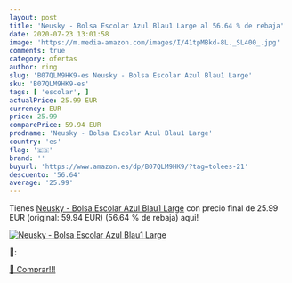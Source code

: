 ```yaml
---
layout: post
title: 'Neusky - Bolsa Escolar Azul Blau1 Large al 56.64 % de rebaja'
date: 2020-07-23 13:01:58
image: 'https://m.media-amazon.com/images/I/41tpMBkd-8L._SL400_.jpg'
comments: true
category: ofertas
author: ring
slug: 'B07QLM9HK9-es Neusky - Bolsa Escolar Azul Blau1 Large'
sku: 'B07QLM9HK9-es'
tags: [ 'escolar', ]
actualPrice: 25.99 EUR
currency: EUR
price: 25.99
comparePrice: 59.94 EUR
prodname: 'Neusky - Bolsa Escolar Azul Blau1 Large'
country: 'es'
flag: '🇪🇸'
brand: ''
buyurl: 'https://www.amazon.es/dp/B07QLM9HK9/?tag=tolees-21'
descuento: '56.64'
average: '25.99'
---
```


Tienes [Neusky - Bolsa Escolar Azul Blau1 Large](https://www.amazon.es/dp/B07QLM9HK9/?tag=tolees-21) con precio final de  25.99 EUR (original: 59.94 EUR) (56.64 %  de rebaja) aqui!

[![Neusky - Bolsa Escolar Azul Blau1 Large](https://m.media-amazon.com/images/I/41tpMBkd-8L._SL400_.jpg)](https://www.amazon.es/dp/B07QLM9HK9/?tag=tolees-21)

🔎:


[🛒 Comprar!!!](https://www.amazon.es/dp/B07QLM9HK9/?tag=tolees-21)
